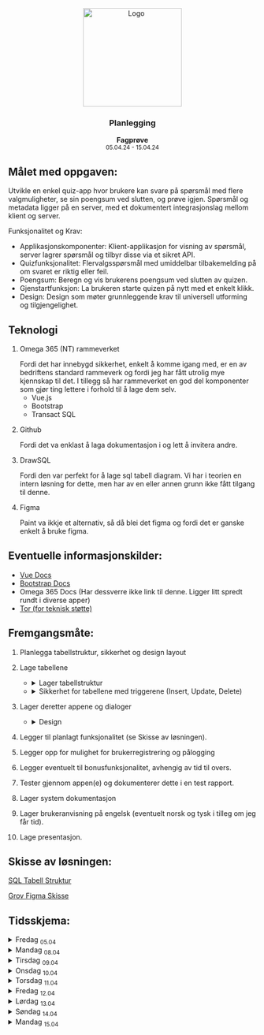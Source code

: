 <div align="center">
  <a href="https://github.com/ArvidWedtstein/Fagproove">
    <img src="https://content.energage.com/company-images/SE45893/SE45893_logo_orig.png" alt="Logo" width="200" height="200">
  </a>

  <h3 align="center">Planlegging</h3>

  <p align="center">
    <b>Fagprøve</b>
    <br />
    <sub>05.04.24 - 15.04.24</sub>
  </p>
</div>

## Målet med oppgaven:
Utvikle en enkel quiz-app hvor brukere kan svare på spørsmål med flere valgmuligheter, se sin poengsum ved slutten, og prøve igjen. Spørsmål og metadata ligger på en server, med et dokumentert integrasjonslag mellom klient og server. 


Funksjonalitet og Krav: 

- Applikasjonskomponenter: Klient-applikasjon for visning av spørsmål, server lagrer spørsmål og tilbyr disse via et sikret API. 
- Quizfunksjonalitet: Flervalgsspørsmål med umiddelbar tilbakemelding på om svaret er riktig eller feil. 
- Poengsum: Beregn og vis brukerens poengsum ved slutten av quizen. 
- Gjenstartfunksjon: La brukeren starte quizen på nytt med et enkelt klikk. 
- Design: Design som møter grunnleggende krav til universell utforming og tilgjengelighet. 

## Teknologi

 <ol>
    <li>
      <p>Omega 365 (NT) rammeverket</p>
      Fordi det har innebygd sikkerhet, enkelt å komme igang med, er en av bedriftens standard rammeverk og fordi jeg har fått utrolig mye kjennskap til det. I tillegg så har rammeverket en god del komponenter som gjør ting lettere i forhold til å lage dem selv. 
       <ul>
        <li>
          Vue.js
        </li>
        <li>
         Bootstrap
        </li>
        <li>
          Transact SQL
        </li>
      </ul>
    </li>
    <li>
      <p>Github</p>
      Fordi det va enklast å laga dokumentasjon i og lett å invitera andre.
    </li>
    <li>
      <p>DrawSQL</p>
      Fordi den var perfekt for å lage sql tabell diagram. Vi har i teorien en intern løsning for dette, men har av en eller annen grunn ikke fått tilgang til denne.
    </li>
    <li>
      <p>Figma</p>
      Paint va ikkje et alternativ, så då blei det figma og fordi det er ganske enkelt å bruke figma.
    </li>
  </ol>

## Eventuelle informasjonskilder:
<ul>
  <li>
    <a href="https://vuejs.org/">Vue Docs</a>
  </li>
  <li>
    <a href="https://getbootstrap.com/docs/5.3">Bootstrap Docs</a>
  </li>
  <li>
    Omega 365 Docs (Har dessverre ikke link til denne. Ligger litt spredt rundt i diverse apper)
  </li>
  <li>
    <a href="https://github.com/TorAasheimOmega">Tor (for teknisk støtte)</a>
  </li>
</ul>

## Fremgangsmåte:
<ol>
  <li>
    <p>Planlegga tabellstruktur, sikkerhet og design layout</p>
  </li>
  <li>
    <p>Lage tabellene</p>
    <ul>
      <li>
        <details>
          <summary>
            Lager tabellstruktur
          </summary>
          <p>
            For å dekke mest mulig av kravene så har jeg delt det opp slik at vi har en tabell for quizer. 
            Denne tabellen kan kun brukere med "Arvid Wedtstein Quiz Admin" rollen legge til, endre og slette data.
          </p>
          <p>
            Så har vi en sub tabell for spørsmål i quizen. Denne har en mange-til-en relasjon til quiz tabellen. 
          </p>
          <p>
            Spørsmålstabellen har også en mange-til-en relasjon til en tabell for spørsmålstyper. Det er typen som bestemmer om spørsmålet blir "multi choice", "radio", tekst brukeren kan skrive inn selv, dato som bruker kan skrive inn selv osv.
          </p>
          <p>
            Spørsmålstabellen har enda en sub tabell for svar alternativer til hvert spørsmål.
            Rette svar markeres med IsCorrect bit felt.
            Her kan bare antallet av svaralternativer er avhengig av hvilken svartype spørsmålet har.
          </p>
          <p>
            Så har me ein tabell for Quiz Attempts. Her er planen at det skal opprettes en rad for hver gang en bruker kjører quizen. Denne tabellen lagrer også brukerens endelige poengsum. Denne har en sub tabell som lagrer brukerens svar for hvert spørsmål.
          </p>
        </details>
      </li>
      <li>
        <details>
          <summary>
            Sikkerhet for tabellene med triggerene (Insert, Update, Delete)
          </summary>
          <p>I Omega 365 rammeverket så løses tilganger (blant annet) gjennom roller. Disse rollene er koblet på moduler, som igjen er koblet på apper. Tabeller som denne modulen skal ha select tilgang til legges inn i modulen.</p>
          <p>I triggerene så sjekkes det då opp mot disse rollene, og styrer dermed om brukeren får opprette eller ikke.</p>
          <p>Å bare ha sjekk i triggeren(e) er (for min del) ikke nok. Jeg ønsker også at f.eks knappen for å opprette ny quiz ikke skal være synlig for folk som ikke har tilgang en gang. Derfor kommer jeg til å lage et sql view som returnerer disse tilgangene, og dermed gjør det mulig å gjemme knappene frontend.</p>
          <p>Select permission ordes ved å sjekke opp mot brukerens tilganger i et sql view.</p>
        </details>
      </li>
    </ul>
  </li>
  <li>
    <p>Lager deretter appene og dialoger</p>
    <ul>
      <li>
        <details>
          <summary>
            Design
          </summary>
          <p>
            I designprosessen så var planen å ha støtte for både mobil og desktop visning i tillegg til standard brukervennlighet.
          </p>
          <p>
            Bestemte meg for å gå for å bruke karusell istedenfor å liste spørsmålene nedover siden det virket rart å ha umiddelbar tilbakemelding når spørsmålene ligger under hverandre.
            Grunnet support for flervalgsspørsmål og fritekst input, så blir resultatet om svaret er feil eller rett først visst etter at bruker trykker "next". 
            Resultat vil da vise, og poengsummen øke (om brukeren valgte rett). Etter et paar sekund vil ha neste spørsmål vises. (Er godt mulig detta endre seg underveis. Har ikke klart å bestemma meg 100%, men til nå var dette det beste jeg kom på)
          </p>
          <p>
            Har prøvd å få til en ca <a href="https://www.figma.com/file/wAfk628QcepBXb72LQu2fh/Quiz-Application?type=design&node-id=0%3A1&mode=design&t=KoQn02fTknG43iEB-1">figma skisse</a> om hvordan jeg tenker layouten kan være. 
          </p>
        </details>
      </li>
    </ul>
  </li>
  <li>
    <p>Legger til planlagt funksjonalitet (se Skisse av løsningen).</p>
  </li>
  <li>
    <p>Legger opp for mulighet for brukerregistrering og pålogging</p>
  </li>
  <li>
    <p>Legger eventuelt til bonusfunksjonalitet, avhengig av tid til overs.</p>
  </li>
  <li>
    <p>Tester gjennom appen(e) og dokumenterer dette i en test rapport.</p>
  </li>
  <li>
    <p>Lager system dokumentasjon</p>
  </li>
  <li>
    <p>Lager brukeranvisning på engelsk (eventuelt norsk og tysk i tilleg om jeg får tid).</p>
  </li>
  <li>
    <p>Lage presentasjon.</p>
  </li>
</ol>


## Skisse av løsningen:

<a href="https://drawsql.app/teams/arvid/diagrams/quiz-application">SQL Tabell Struktur</a>

<a href="https://www.figma.com/file/wAfk628QcepBXb72LQu2fh/Quiz-Application?type=design&node-id=0%3A1&mode=design&t=KoQn02fTknG43iEB-1">Grov Figma Skisse</a>

## Tidsskjema:

<details>
  <summary>
    Fredag <sub>05.04</sub>
  </summary>

  <ul>
    <li>Planlegging (skriva denna her) (ca 1t)</li>
    <li>Lage tabellstruktur (ca 2t)</li>
    <li>Lage skisse (ca 3t)</li>
    <li>Dokumentere dagens arbeid (ca 0.25t)</li>
  </ul>
</details>
<details>
  <summary>
    Mandag <sub>08.04</sub>
  </summary>
    
  <ul>
    <li>Laga roller og moduler for sikkerhet (ca 0.5t)</li>
    <li>Lage tabeller, views, stored procedures (ca 2t)</li>
    <li>Sette opp appene og legge til modulen for å bestemme hvem som kan se hva (ca 4.5t)</li>
    <li>Dokumentere dagens arbeid (ca 0.5t)</li>
  </ul>
</details>
<details>
  <summary>
    Tirsdag <sub>09.04</sub>
  </summary>


  <ul>
    <li>Fortsette på forsiden (den som viser alle quizzene) (6t)</li>
    <li>Tid til eventuelle scope endringer (1t)</li>
    <li>Dokumentere dagens arbeid (ca 0.5t)</li>
  </ul>
</details>
<details>
  <summary>
    Onsdag <sub>10.04</sub>
  </summary>
  
  <ul>
    <li>Bli ferdig med forsiden, og så gå over til siden for quiz (6t)</li>
    <li>Tid til eventuelle scope endringer i tilfelle de ikke kom igår (2t)</li>
    <li>Dokumentere dagens arbeid (ca 0.5t)</li>
  </ul>
</details>
<details>
  <summary>
    Torsdag <sub>11.04</sub>
  </summary>

  <ul>
    <li>Bli ferdig med quiz siden (ca 4t)</li>
    <li>Begynne på test rapport der jeg går gjennom appens funksjoner og tester underveis (ca 2t)</li>
    <li>Fikse eventuelle feil som oppsto under testing</li>
    <li>Dokumentere dagens arbeid (ca 0.5t)</li>
  </ul>
</details>
<details>
  <summary>
    Fredag <sub>12.04</sub>
  </summary>

  <ul>
    <li>Lage brukerveilending (ca 3t)</li>
    <li>Lage system dokumentasjon. (ca 5t)</li>
    <li>Dokumentere dagens arbeid (ca 0.5t)</li>
  </ul>
</details>
<details>
  <summary>
    Lørdag <sub>13.04</sub>
  </summary>

  <ul>
    <li>Fullføre det jeg ikke ble ferdig med på fredag</li>
    <li>Dokumentere dagens arbeid (vis det ble noe arbeid i det hele tatt) (ca 0.5t)</li>
  </ul>
</details>
<details>
  <summary>
    Søndag <sub>14.04</sub>
  </summary>

  <ul>
    <li>Fullføre det jeg ikke ble ferdig med på lørdag</li>
    <li>Forberedelser for presentasjon</li>
    <li>Dokumentere dagens arbeid (vis det ble noe arbeid i det hele tatt) (ca 0.5t)</li>
  </ul>
</details>
<details>
  <summary>
    Mandag <sub>15.04</sub>
  </summary>

  <ul>
    <li>Presentera (tar så lang tid det tar)</li>
    <li>Egenvurdering</li>
  </ul>
</details>



